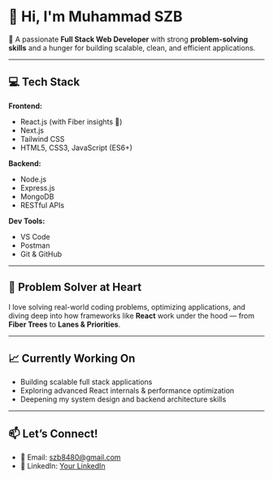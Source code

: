 # 👋 Hi, I'm Muhammad SZB

🚀 A passionate **Full Stack Web Developer** with strong **problem-solving skills** and a hunger for building scalable, clean, and efficient applications.

---

## 💻 Tech Stack

**Frontend:**
- React.js (with Fiber insights 💪)
- Next.js
- Tailwind CSS
- HTML5, CSS3, JavaScript (ES6+)

**Backend:**
- Node.js
- Express.js
- MongoDB
- RESTful APIs

**Dev Tools:**
- VS Code
- Postman
- Git & GitHub

---

## 🧠 Problem Solver at Heart

I love solving real-world coding problems, optimizing applications, and diving deep into how frameworks like **React** work under the hood — from **Fiber Trees** to **Lanes & Priorities**.

---

## 📈 Currently Working On
- Building scalable full stack applications
- Exploring advanced React internals & performance optimization
- Deepening my system design and backend architecture skills

---

## 📫 Let’s Connect!

- 📧 Email: szb8480@gmail.com
- 💼 LinkedIn: [Your LinkedIn](https://www.linkedin.com/in/szaib-dev/)
